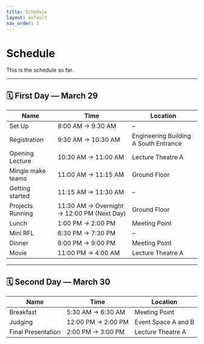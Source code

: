 ```yaml
---
title: Schedule
layout: default
nav_order: 3
---
```


# Schedule

This is the schedule so far.

---

## 🗓️ First Day — March 29

| Name               | Time               | Location                              |
|--------------------|--------------------|---------------------------------------|
| Set Up             | 8:00 AM → 9:30 AM  | –                                     |
| Registration       | 9:30 AM → 10:30 AM | Engineering Building A South Entrance |
| Opening Lecture    | 10:30 AM → 11:00 AM| Lecture Theatre A                     |
| Mingle make teams  | 11:00 AM → 11:15 AM| Ground Floor                          |
| Getting started    | 11:15 AM → 11:30 AM| –                                     |
| Projects Running   | 11:30 AM → Overnight → 12:00 PM (Next Day) | Ground Floor         |
| Lunch              | 1:00 PM → 2:00 PM  | Meeting Point                         |
| Mini RFL           | 6:30 PM → 7:30 PM  | –                                     |
| Dinner             | 8:00 PM → 9:00 PM  | Meeting Point                         |
| Movie              | 11:00 PM → 4:00 AM | Lecture Theatre A                     |

---

## 🗓️ Second Day — March 30

| Name               | Time               | Location              |
|--------------------|--------------------|-----------------------|
| Breakfast          | 5:30 AM → 6:30 AM  | Meeting Point         |
| Judging            | 12:00 PM → 2:00 PM | Event Space A and B   |
| Final Presentation | 2:00 PM → 3:00 PM  | Lecture Theatre A     |